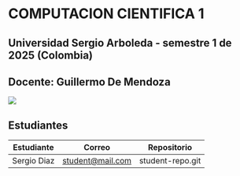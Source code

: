 <h1> COMPUTACION CIENTIFICA 1 </h1>
<h2> Universidad Sergio Arboleda - semestre 1 de 2025 (Colombia) </h2>
<h2> Docente: Guillermo De Mendoza </h2>

<img src="https://encrypted-tbn0.gstatic.com/images?q=tbn:ANd9GcS96-_VunWq1JsXGB67hI70JrXPw7_mMrPm0nObI-RzwrkiRNiB-EnyooiGcIK-sw8zGP0&usqp=CAU">


## Estudiantes

 | Estudiante | Correo | Repositorio |
| ------ | ----------- | ----------- |
| Sergio Diaz | student@mail.com  | student-repo.git  |
